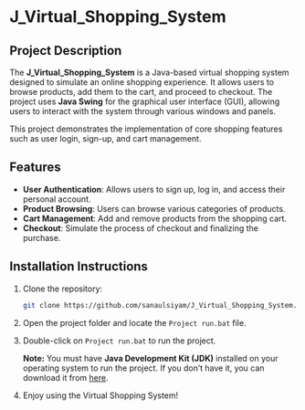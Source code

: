 # J_Virtual_Shopping_System

## Project Description
The **J_Virtual_Shopping_System** is a Java-based virtual shopping system designed to simulate an online shopping experience. It allows users to browse products, add them to the cart, and proceed to checkout. The project uses **Java Swing** for the graphical user interface (GUI), allowing users to interact with the system through various windows and panels.

This project demonstrates the implementation of core shopping features such as user login, sign-up, and cart management.

## Features
- **User Authentication**: Allows users to sign up, log in, and access their personal account.
- **Product Browsing**: Users can browse various categories of products.
- **Cart Management**: Add and remove products from the shopping cart.
- **Checkout**: Simulate the process of checkout and finalizing the purchase.

## Installation Instructions
1. Clone the repository:
   ```bash
   git clone https://github.com/sanaulsiyam/J_Virtual_Shopping_System.git
2. Open the project folder and locate the `Project run.bat` file.

3. Double-click on `Project run.bat` to run the project.

   **Note:** You must have **Java Development Kit (JDK)** installed on your operating system to run the project. If you don’t have it, you can download it from [here](https://www.oracle.com/java/technologies/javase-jdk11-downloads.html).

4. Enjoy using the Virtual Shopping System!
